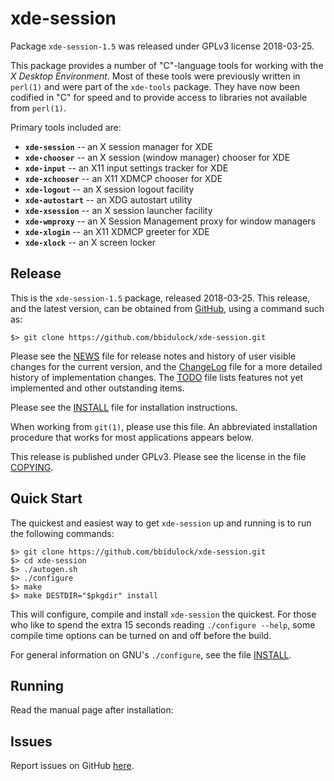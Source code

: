 [xde-session -- read me first file.  2018-03-25]: #

xde-session
===============

Package `xde-session-1.5` was released under GPLv3 license 2018-03-25.

This package provides a number of "C"-language tools for working with
the _X Desktop Environment_.  Most of these tools were previously
written in `perl(1)` and were part of the `xde-tools` package.  They
have now been codified in "C" for speed and to provide access to
libraries not available from `perl(1)`.

Primary tools included are:

 - __`xde-session`__   -- an X session manager for XDE
 - __`xde-chooser`__   -- an X session (window manager) chooser for XDE
 - __`xde-input`__     -- an X11 input settings tracker for XDE
 - __`xde-xchooser`__  -- an X11 XDMCP chooser for XDE
 - __`xde-logout`__    -- an X session logout facility
 - __`xde-autostart`__ -- an XDG autostart utility
 - __`xde-xsession`__  -- an X session launcher facility
 - __`xde-wmproxy`__   -- an X Session Management proxy for window managers
 - __`xde-xlogin`__    -- an X11 XDMCP greeter for XDE
 - __`xde-xlock`__     -- an X screen locker


Release
-------

This is the `xde-session-1.5` package, released 2018-03-25.  This
release, and the latest version, can be obtained from [GitHub][1], using
a command such as:

    $> git clone https://github.com/bbidulock/xde-session.git

Please see the [NEWS][3] file for release notes and history of user
visible changes for the current version, and the [ChangeLog][4] file for
a more detailed history of implementation changes.  The [TODO][5] file
lists features not yet implemented and other outstanding items.

Please see the [INSTALL][7] file for installation instructions.

When working from `git(1)`, please use this file.  An abbreviated
installation procedure that works for most applications appears below.

This release is published under GPLv3.  Please see the license in the
file [COPYING][9].


Quick Start
-----------

The quickest and easiest way to get `xde-session` up and running is to run
the following commands:

    $> git clone https://github.com/bbidulock/xde-session.git
    $> cd xde-session
    $> ./autogen.sh
    $> ./configure
    $> make
    $> make DESTDIR="$pkgdir" install

This will configure, compile and install `xde-session` the quickest.  For
those who like to spend the extra 15 seconds reading `./configure
--help`, some compile time options can be turned on and off before the
build.

For general information on GNU's `./configure`, see the file
[INSTALL][7].


Running
-------

Read the manual page after installation:


Issues
------

Report issues on GitHub [here][2].



[1]: https://github.com/bbidulock/xde-session
[2]: https://github.com/bbidulock/xde-session/issues
[3]: https://github.com/bbidulock/xde-session/blob/1.5/NEWS
[4]: https://github.com/bbidulock/xde-session/blob/1.5/ChangeLog
[5]: https://github.com/bbidulock/xde-session/blob/1.5/TODO
[6]: https://github.com/bbidulock/xde-session/blob/1.5/COMPLIANCE
[7]: https://github.com/bbidulock/xde-session/blob/1.5/INSTALL
[8]: https://github.com/bbidulock/xde-session/blob/1.5/LICENSE
[9]: https://github.com/bbidulock/xde-session/blob/1.5/COPYING

[ vim: set ft=markdown sw=4 tw=72 nocin nosi fo+=tcqlorn spell: ]: #
